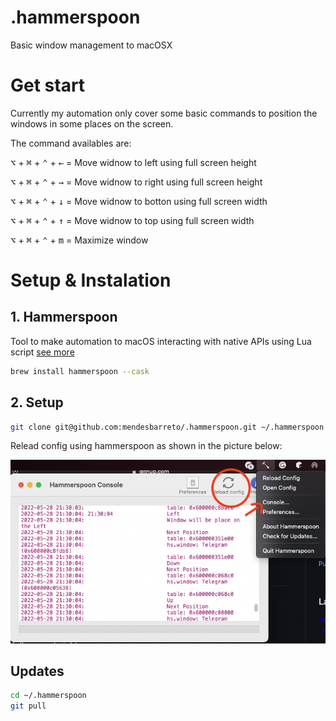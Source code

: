 # .hammerspoon

Basic window management to macOSX


# Get start

Currently my automation only cover some basic commands to position the windows in some places on the screen. 

The command availables are:

<kbd>⌥</kbd> + <kbd>⌘</kbd> + <kbd>⌃</kbd> + <kbd>←</kbd> = Move widnow to left using full screen height

<kbd>⌥</kbd> + <kbd>⌘</kbd> + <kbd>⌃</kbd> + <kbd>→</kbd> = Move widnow to right using full screen height

<kbd>⌥</kbd> + <kbd>⌘</kbd> + <kbd>⌃</kbd> + <kbd>↓</kbd> = Move widnow to botton using full screen width

<kbd>⌥</kbd> + <kbd>⌘</kbd> + <kbd>⌃</kbd> + <kbd>↑</kbd> = Move widnow to top using full screen width

<kbd>⌥</kbd> + <kbd>⌘</kbd> + <kbd>⌃</kbd> + <kbd>m</kbd> = Maximize window

# Setup & Instalation

## 1. Hammerspoon

Tool to make automation to macOS interacting with native APIs using Lua script [see more](http://www.hammerspoon.org)

```sh
brew install hammerspoon --cask
```

## 2. Setup

```sh
git clone git@github.com:mendesbarreto/.hammerspoon.git ~/.hammerspoon
```

Relead config using hammerspoon as shown in the picture below:

![](docs/assets/hammerspoon-reload-ex.png)

## Updates

```sh
cd ~/.hammerspoon
git pull
```

